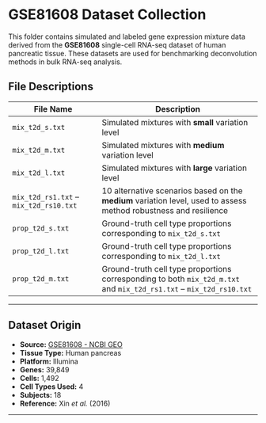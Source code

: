 # GSE81608 Dataset Collection

This folder contains simulated and labeled gene expression mixture data derived from the **GSE81608** single-cell RNA-seq dataset of human pancreatic tissue. These datasets are used for benchmarking deconvolution methods in bulk RNA-seq analysis.

## File Descriptions

| File Name                                 | Description                                                                 |
|------------------------------------------|-----------------------------------------------------------------------------|
| `mix_t2d_s.txt`                          | Simulated mixtures with **small** variation level                           |
| `mix_t2d_m.txt`                          | Simulated mixtures with **medium** variation level                          |
| `mix_t2d_l.txt`                          | Simulated mixtures with **large** variation level                           |
| `mix_t2d_rs1.txt` – `mix_t2d_rs10.txt`   | 10 alternative scenarios based on the **medium** variation level, used to assess method robustness and resilience |
| `prop_t2d_s.txt`                         | Ground-truth cell type proportions corresponding to `mix_t2d_s.txt`         |
| `prop_t2d_l.txt`                         | Ground-truth cell type proportions corresponding to `mix_t2d_l.txt`         |
| `prop_t2d_m.txt`                         | Ground-truth cell type proportions corresponding to both `mix_t2d_m.txt` and `mix_t2d_rs1.txt` – `mix_t2d_rs10.txt` |

---

## Dataset Origin

- **Source:** [GSE81608 - NCBI GEO](https://www.ncbi.nlm.nih.gov/geo/query/acc.cgi?acc=GSE81608)
- **Tissue Type:** Human pancreas
- **Platform:** Illumina
- **Genes:** 39,849
- **Cells:** 1,492
- **Cell Types Used:** 4
- **Subjects:** 18
- **Reference:** Xin *et al.* (2016)

---
